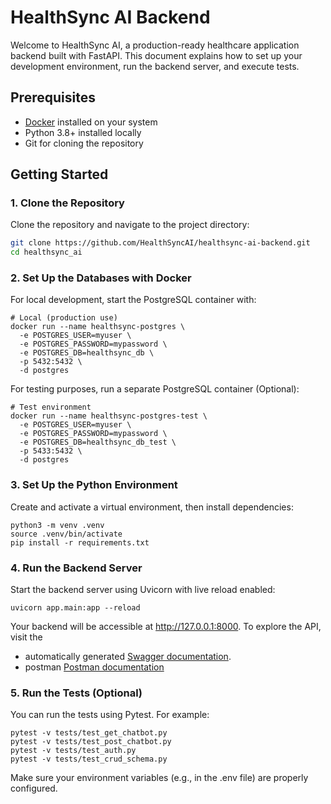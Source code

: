 # HealthSync AI Backend

Welcome to HealthSync AI, a production-ready healthcare application backend built with FastAPI. This document explains how to set up your development environment, run the backend server, and execute tests.

## Prerequisites

- [Docker](https://www.docker.com/) installed on your system
- Python 3.8+ installed locally
- Git for cloning the repository

## Getting Started

### 1. Clone the Repository
Clone the repository and navigate to the project directory:
```bash
git clone https://github.com/HealthSyncAI/healthsync-ai-backend.git
cd healthsync_ai
```

### 2. Set Up the Databases with Docker
For local development, start the PostgreSQL container with:
```angular2html
# Local (production use)
docker run --name healthsync-postgres \
  -e POSTGRES_USER=myuser \
  -e POSTGRES_PASSWORD=mypassword \
  -e POSTGRES_DB=healthsync_db \
  -p 5432:5432 \
  -d postgres
```
For testing purposes, run a separate PostgreSQL container (Optional):
```angular2html
# Test environment
docker run --name healthsync-postgres-test \
  -e POSTGRES_USER=myuser \
  -e POSTGRES_PASSWORD=mypassword \
  -e POSTGRES_DB=healthsync_db_test \
  -p 5433:5432 \
  -d postgres
```

### 3. Set Up the Python Environment
Create and activate a virtual environment, then install dependencies:
```angular2html
python3 -m venv .venv
source .venv/bin/activate
pip install -r requirements.txt
```
### 4. Run the Backend Server
Start the backend server using Uvicorn with live reload enabled:
```angular2html
uvicorn app.main:app --reload
```
Your backend will be accessible at http://127.0.0.1:8000. 
To explore the API, visit the 
- automatically generated [Swagger documentation](http://127.0.0.1:8000/docs).
- postman [Postman documentation](https://documenter.getpostman.com/view/21095095/2sAYX8JML3)

### 5. Run the Tests (Optional)
You can run the tests using Pytest. For example:
```angular2html
pytest -v tests/test_get_chatbot.py
pytest -v tests/test_post_chatbot.py
pytest -v tests/test_auth.py
pytest -v tests/test_crud_schema.py
```

Make sure your environment variables (e.g., in the .env file) are properly configured.
